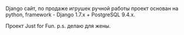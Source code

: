 Django сайт, по продаже игрушек ручной работы
проект основан на python, framework - Django 1.7.x + PostgreSQL 9.4.x. 

Проект Just for Fun.
p.s. делаю для жены. 
